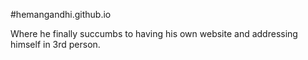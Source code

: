 #hemangandhi.github.io

Where he finally succumbs to having his own website and addressing himself in 3rd person.
